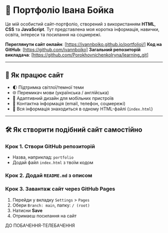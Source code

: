 # 💼 Портфоліо Івана Бойка

Це мій особистий сайт-портфоліо, створений з використанням **HTML**, **CSS** та **JavaScript**. Тут представлена моя коротка інформація, навички, освіта, інтереси та посилання на соцмережі.

 **Переглянути сайт онлайн**: [https://ivannboiko.github.io/portfolioi/]
 **Код на GitHub**: [https://github.com/ivannboiko]
 **Загальний репозиторій викладача**: [https://github.com/PorokhovnichenkoIryna/learning_git]

---

## 🔧 Як працює сайт

- 🌓 Підтримка світлої/темної теми
- 🌐 Перемикач мови (українська / англійська)
- 📱 Адаптивний дизайн для мобільних пристроїв
- 💬 Контактна інформація (email, телефон, соцмережі)
- 🧠 Вся інформація знаходиться в одному HTML-файлі (`index.html`)

---

## 🛠 Як створити подібний сайт самостійно

### Крок 1. Створи GitHub репозиторій
- Назва, наприклад: `portfolio`
- Додай файл `index.html` з твоїм кодом

### Крок 2. Додай `README.md` з описом

### Крок 3. Завантаж сайт через **GitHub Pages**
1. Перейди у вкладку `Settings` > `Pages`
2. Обери `Branch: main`, папку: `/ (root)`
3. Натисни **Save**
4. Отримаєш посилання на сайт

ДО ПОБАЧЕННЯ-ТЕЛЕБАЧЕННЯ
